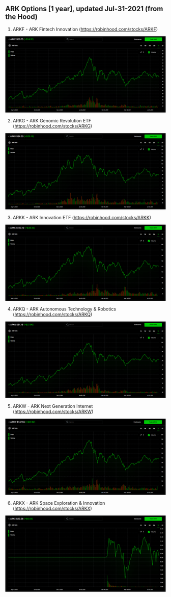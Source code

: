 ## ARK Options [1 year], updated Jul-31-2021 (from the Hood)

1. ARKF - ARK Fintech Innovation (https://robinhood.com/stocks/ARKF)
 
![Figure_1](https://github.com/rnhpyx/ARK_Trends/blob/main/f1.png) 
 
2. ARKG - ARK Genomic Revolution ETF (https://robinhood.com/stocks/ARKG)
 
![Figure_2](https://github.com/rnhpyx/ARK_Trends/blob/main/f2.png) 
 
3. ARKK - ARK Innovation ETF (https://robinhood.com/stocks/ARKK)
 
![Figure_3](https://github.com/rnhpyx/ARK_Trends/blob/main/f3.png)

4. ARKQ - ARK Autonomous Technology & Robotics (https://robinhood.com/stocks/ARKQ)

![Figure_4](https://github.com/rnhpyx/ARK_Trends/blob/main/f4.png)

5. ARKW - ARK Next Generation Internet (https://robinhood.com/stocks/ARKW)

![Figure_5](https://github.com/rnhpyx/ARK_Trends/blob/main/f5.png)

6. ARKX - ARK Space Exploration & Innovation (https://robinhood.com/stocks/ARKX)

![Figure_6](https://github.com/rnhpyx/ARK_Trends/blob/main/f6.png)

